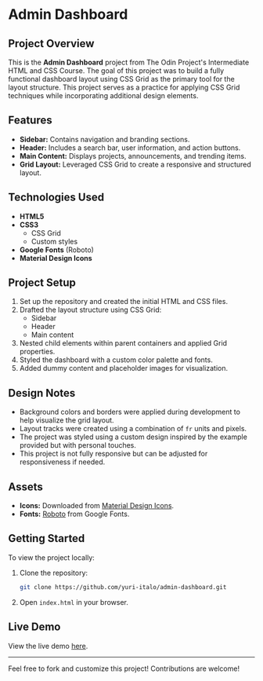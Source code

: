 # Admin Dashboard

## Project Overview

This is the **Admin Dashboard** project from The Odin Project's Intermediate HTML and CSS Course. The goal of this project was to build a fully functional dashboard layout using CSS Grid as the primary tool for the layout structure. This project serves as a practice for applying CSS Grid techniques while incorporating additional design elements.

## Features

- **Sidebar:** Contains navigation and branding sections.
- **Header:** Includes a search bar, user information, and action buttons.
- **Main Content:** Displays projects, announcements, and trending items.
- **Grid Layout:** Leveraged CSS Grid to create a responsive and structured layout.

## Technologies Used

- **HTML5**
- **CSS3**
  - CSS Grid
  - Custom styles
- **Google Fonts** (Roboto)
- **Material Design Icons**

## Project Setup

1. Set up the repository and created the initial HTML and CSS files.
2. Drafted the layout structure using CSS Grid:
   - Sidebar
   - Header
   - Main content
3. Nested child elements within parent containers and applied Grid properties.
4. Styled the dashboard with a custom color palette and fonts.
5. Added dummy content and placeholder images for visualization.

## Design Notes

- Background colors and borders were applied during development to help visualize the grid layout.
- Layout tracks were created using a combination of `fr` units and pixels.
- The project was styled using a custom design inspired by the example provided but with personal touches.
- This project is not fully responsive but can be adjusted for responsiveness if needed.

## Assets

- **Icons:** Downloaded from [Material Design Icons](https://materialdesignicons.com/).
- **Fonts:** [Roboto](https://fonts.google.com/specimen/Roboto) from Google Fonts.

## Getting Started

To view the project locally:

1. Clone the repository:
   ```bash
   git clone https://github.com/yuri-italo/admin-dashboard.git
   ```
2. Open `index.html` in your browser.

## Live Demo

View the live demo [here](https://yuri-italo.github.io/admin-dashboard/).

---

Feel free to fork and customize this project! Contributions are welcome!
